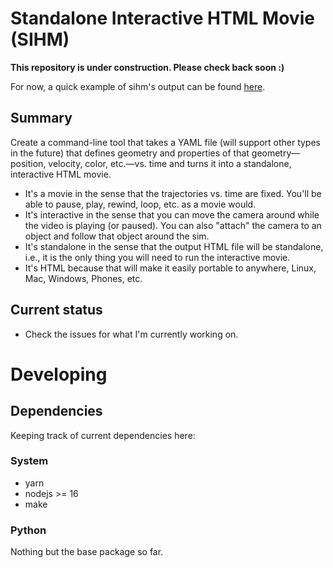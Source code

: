 # Standalone Interactive HTML Movie (SIHM)

**This repository is under construction. Please check back soon :)**

For now, a quick example of sihm's output can be found [here](https://leakec.github.io/sihm).

## Summary

Create a command-line tool that takes a YAML file (will support other types in the future) that defines geometry and properties of that geometry&mdash;position, velocity, color, etc.&mdash;vs. time and turns it into a standalone, interactive HTML movie.

-   It's a movie in the sense that the trajectories vs. time are fixed. You'll be able to pause, play, rewind, loop, etc. as a movie would.
-   It's interactive in the sense that you can move the camera around while the video is playing (or paused). You can also "attach" the camera to an object and follow that object around the sim.
-   It's standalone in the sense that the output HTML file will be standalone, i.e., it is the only thing you will need to run the interactive movie.
-   It's HTML because that will make it easily portable to anywhere, Linux, Mac, Windows, Phones, etc.

## Current status

-   Check the issues for what I'm currently working on.

# Developing

## Dependencies

Keeping track of current dependencies here:

### System

-   yarn
-   nodejs >= 16
-   make

### Python

Nothing but the base package so far.
